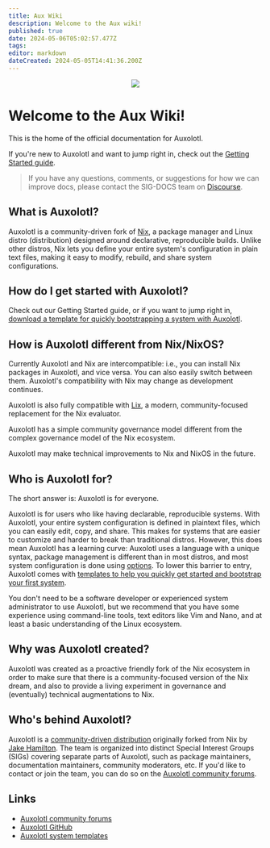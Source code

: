 ```yaml
---
title: Aux Wiki
description: Welcome to the Aux wiki!
published: true
date: 2024-05-06T05:02:57.477Z
tags: 
editor: markdown
dateCreated: 2024-05-05T14:41:36.200Z
---
```


<p align="center">
  <a href="https://forum.aux.computer/c/special-interest-groups/sig-documentation/21"><img src="https://img.shields.io/static/v1?label=Maintained%20By&message=SIG%20Documentation&style=for-the-badge&labelColor=222222&color=794AFF" /></a>
</p>

# Welcome to the Aux Wiki!

This is the home of the official documentation for Auxolotl.

If you're new to Auxolotl and want to jump right in, check out the [Getting Started guide](/getting-started).

> If you have any questions, comments, or suggestions for how we can improve docs, please contact the SIG-DOCS team on [Discourse](https://forum.aux.computer/c/special-interest-groups/sig-documentation/21).

## What is Auxolotl?

Auxolotl is a community-driven fork of [Nix](https://nixos.org/), a package manager and Linux distro (distribution) designed around declarative, reproducible builds. Unlike other distros, Nix lets you define your entire system's configuration in plain text files, making it easy to modify, rebuild, and share system configurations.

## How do I get started with Auxolotl?

Check out our Getting Started guide, or if you want to jump right in, [download a template for quickly bootstrapping a system with Auxolotl](https://github.com/auxolotl/templates).

## How is Auxolotl different from Nix/NixOS?

Currently Auxolotl and Nix are intercompatible: i.e., you can install Nix packages in Auxolotl, and vice versa. You can also easily switch between them. Auxolotl's compatibility with Nix may change as development continues.

Auxolotl is also fully compatible with [Lix](https://lix.systems), a modern, community-focused replacement for the Nix evaluator.

Auxolotl has a simple community governance model different from the complex governance model of the Nix ecosystem.

Auxolotl may make technical improvements to Nix and NixOS in the future.

## Who is Auxolotl for?

The short answer is: Auxolotl is for everyone.

Auxolotl is for users who like having declarable, reproducible systems. With Auxolotl, your entire system configuration is defined in plaintext files, which you can easily edit, copy, and share. This makes for systems that are easier to customize and harder to break than traditional distros. However, this does mean Auxolotl has a learning curve: Auxolotl uses a language with a unique syntax, package management is different than in most distros, and most system configuration is done using [options](https://search.nixos.org/options). To lower this barrier to entry, Auxolotl comes with [templates to help you quickly get started and bootstrap your first system](https://github.com/auxolotl/templates).

You don't need to be a software developer or experienced system administrator to use Auxolotl, but we recommend that you have some experience using command-line tools, text editors like Vim and Nano, and at least a basic understanding of the Linux ecosystem.

## Why was Auxolotl created?

Auxolotl was created as a proactive friendly fork of the Nix ecosystem in order to make sure that there is a community-focused version of the Nix dream, and also to provide a living experiment in governance and (eventually) technical augmentations to Nix.

## Who's behind Auxolotl?

Auxolotl is a [community-driven distribution](https://github.com/auxolotl/community) originally forked from Nix by [Jake Hamilton](https://github.com/jakehamilton). The team is organized into distinct Special Interest Groups (SIGs) covering separate parts of Auxolotl, such as package maintainers, documentation maintainers, community moderators, etc. If you'd like to contact or join the team, you can do so on the [Auxolotl community forums](https://forum.aux.computer/).

## Links

- [Auxolotl community forums](https://forum.aux.computer/)
- [Auxolotl GitHub](https://github.com/auxolotl)
- [Auxolotl system templates](https://github.com/auxolotl/templates)